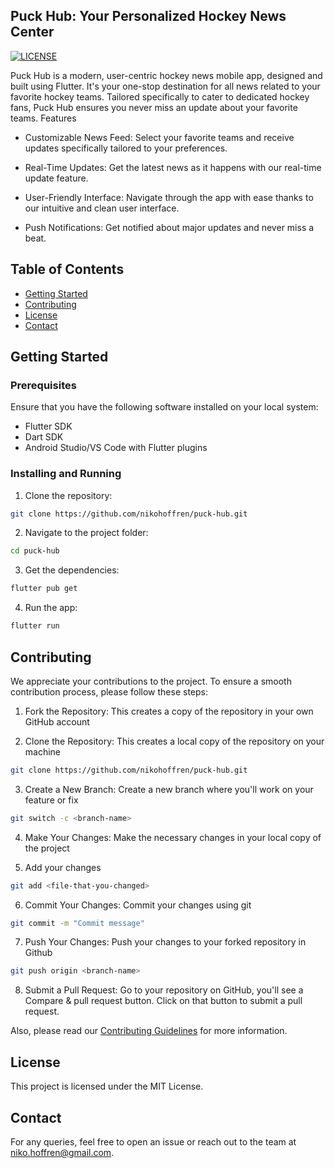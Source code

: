 ## Puck Hub: Your Personalized Hockey News Center

[![LICENSE](https://img.shields.io/badge/license-MIT-blue.svg)](LICENSE)

Puck Hub is a modern, user-centric hockey news mobile app, designed and built using Flutter. It's your one-stop destination for all news related to your favorite hockey teams. Tailored specifically to cater to dedicated hockey fans, Puck Hub ensures you never miss an update about your favorite teams.
Features

-   Customizable News Feed: Select your favorite teams and receive updates specifically tailored to your preferences.

-   Real-Time Updates: Get the latest news as it happens with our real-time update feature.

-   User-Friendly Interface: Navigate through the app with ease thanks to our intuitive and clean user interface.

-   Push Notifications: Get notified about major updates and never miss a beat.

## Table of Contents

-   [Getting Started](#getting-started)
-   [Contributing](#contributing)
-   [License](#license)
-   [Contact](#contact)

## Getting Started

### Prerequisites

Ensure that you have the following software installed on your local system:

-   Flutter SDK
-   Dart SDK
-   Android Studio/VS Code with Flutter plugins

### Installing and Running

1. Clone the repository:

```bash
git clone https://github.com/nikohoffren/puck-hub.git
```

2. Navigate to the project folder:

```bash
cd puck-hub
```

3. Get the dependencies:

```bash
flutter pub get
```

4. Run the app:

```bash
flutter run
```

## Contributing

We appreciate your contributions to the project. To ensure a smooth contribution process, please follow these steps:

1. Fork the Repository: This creates a copy of the repository in your own GitHub account

2. Clone the Repository: This creates a local copy of the repository on your machine

```bash
git clone https://github.com/nikohoffren/puck-hub.git
```

3. Create a New Branch: Create a new branch where you'll work on your feature or fix

```bash
git switch -c <branch-name>
```

4. Make Your Changes: Make the necessary changes in your local copy of the project

5. Add your changes

```bash
git add <file-that-you-changed>
```

6. Commit Your Changes: Commit your changes using git

```bash
git commit -m "Commit message"
```

7. Push Your Changes: Push your changes to your forked repository in Github

```bash
git push origin <branch-name>
```

8. Submit a Pull Request: Go to your repository on GitHub, you'll see a Compare & pull request button. Click on that button to submit a pull request.

Also, please read our [Contributing Guidelines](CONTRIBUTING.md) for more information.

## License

This project is licensed under the MIT License.

## Contact

For any queries, feel free to open an issue or reach out to the team at niko.hoffren@gmail.com.

